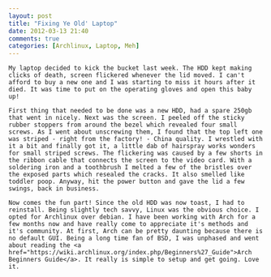 ```yaml
---
layout: post
title: "Fixing Ye Old' Laptop"
date: 2012-03-13 21:40
comments: true
categories: [Archlinux, Laptop, Meh] 
---
```

	My laptop decided to kick the bucket last week. The HDD kept making clicks of death, screen flickered whenever the lid moved. I can't afford to buy a new one and I was starting to miss it hours after it died. It was time to put on the operating gloves and open this baby up!

	First thing that needed to be done was a new HDD, had a spare 250gb that went in nicely. Next was the screen. I peeled off the sticky rubber stoppers from around the bezel which revealed four small screws. As I went about unscrewing them, I found that the top left one was striped - right from the factory! - China quality. I wrestled with it a bit and finally got it, a little dab of hairspray works wonders for small striped screws. The flickering was caused by a few shorts in the ribbon cable that connects the screen to the video card. With a soldering iron and a toothbrush I melted a few of the bristles over the exposed parts which resealed the cracks. It also smelled like toddler poop. Anyway, hit the power button and gave the lid a few swings, back in business. 

	Now comes the fun part! Since the old HDD was now toast, I had to reinstall. Being slightly tech savvy, Linux was the obvious choice. I opted for Archlinux over debian. I have been working with Arch for a few months now and have really come to appreciate it's methods and it's community. At first, Arch can be pretty daunting because there is no default GUI. Being a long time fan of BSD, I was unphased and went about reading the <a href="https://wiki.archlinux.org/index.php/Beginners%27_Guide">Arch Beginners Guide</a>. It really is simple to setup and get going. Love it.


